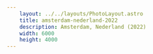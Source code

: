 ```yaml
---
    layout: ../../layouts/PhotoLayout.astro
    title: amsterdam-nederland-2022
    description: Amsterdam, Nederland (2022)
    width: 6000
    height: 4000
---
```

